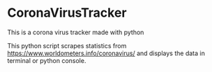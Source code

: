# CoronaVirusTracker
This is a corona virus tracker made with python

This python script scrapes statistics from https://www.worldometers.info/coronavirus/ and displays the data in terminal or python console.
